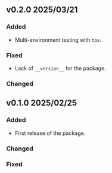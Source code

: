 ## v0.2.0 2025/03/21
### Added
- Multi-environment testing with `tox`.
### Fixed
- Lack of `__version__` for the package.
### Changed

## v0.1.0 2025/02/25
### Added
- First release of the package.
### Changed
### Fixed
